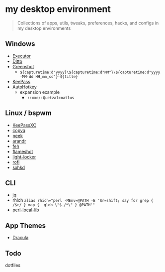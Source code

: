 # my desktop environment
> Collections of apps, utils, tweaks, preferences, hacks, and configs in my desktop environments


## Windows
- [Executor](https://executor.dk/)
- [Ditto](https://ditto-cp.sourceforge.io/) 
- [Greenshot](https://getgreenshot.org/)
  - `${capturetime:d"yyyy}\${capturetime:d"MM"}\${capturetime:d"yyyy-MM-dd HH_mm_ss"}-${title}`
- [KeePass](https://keepass.info/)
- [AutoHotkey](https://www.autohotkey.com/)
  - expansion example
    - `::xxq::Quetzalcoatlus`

## Linux / bspwm
- [KeePassXC](https://keepassxc.org/)
- [copyq](https://hluk.github.io/CopyQ/)
- [peek](https://github.com/phw/peek)
- [arandr](http://christian.amsuess.com/tools/arandr/)
- [feh](https://feh.finalrewind.org/)
- [flameshot](https://flameshot.org/)
- [light-locker](https://github.com/the-cavalry/light-locker)
- [rofi](https://davatorium.github.io/rofi/)
- [sxhkd](https://github.com/baskerville/sxhkd)

## CLI
- [jq](https://jqlang.github.io/jq/)
- rhich
  ```alias rhich="perl -MEnv=@PATH -E '$r=shift; say for grep { /$r/ } map {  glob \"$_/*\" } @PATH'"```
- [perl-local-lib](https://perladvent.org/2009/3/)

## App Themes
- [Dracula](https://draculatheme.com/)

## Todo
dotfiles